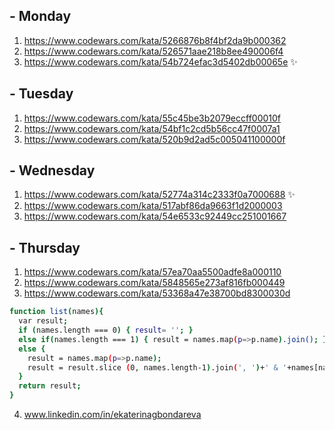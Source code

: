 ## - Monday
1. https://www.codewars.com/kata/5266876b8f4bf2da9b000362
2. https://www.codewars.com/kata/526571aae218b8ee490006f4
3. https://www.codewars.com/kata/54b724efac3d5402db00065e ✨

## - Tuesday
1. https://www.codewars.com/kata/55c45be3b2079eccff00010f
2. https://www.codewars.com/kata/54bf1c2cd5b56cc47f0007a1 
3. https://www.codewars.com/kata/520b9d2ad5c005041100000f

## - Wednesday
1. https://www.codewars.com/kata/52774a314c2333f0a7000688 ✨
2. https://www.codewars.com/kata/517abf86da9663f1d2000003
3. https://www.codewars.com/kata/54e6533c92449cc251001667

## - Thursday
1. https://www.codewars.com/kata/57ea70aa5500adfe8a000110
2. https://www.codewars.com/kata/5848565e273af816fb000449
3. https://www.codewars.com/kata/53368a47e38700bd8300030d

```sh
function list(names){
  var result;
  if (names.length === 0) { result= ''; }
  else if(names.length === 1) { result = names.map(p=>p.name).join(); }
  else {
    result = names.map(p=>p.name);
    result = result.slice (0, names.length-1).join(', ')+' & '+names[names.length-1].name;
  }
  return result;
}
```

4. www.linkedin.com/in/ekaterinagbondareva
